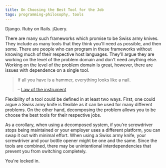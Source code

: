 ```yaml
---
title: On Choosing the Best Tool for the Job
tags: programming-philosophy, tools
---
```


Django. Ruby on Rails. jQuery.

There are many such frameworks which promise to be Swiss army knives. They include as many tools that they think you'll need as possible, and then some. There are people who can program in these frameworks without knowing much of their respective host languages. They'll argue they are working on the level of the problem domain and don't need anything else. Working on the level of the problem domain is great, however, there are issues with dependence on a single tool.

> If all you have is a hammer, everything looks like a nail.
>
> – [Law of the instrument](https://en.wikipedia.org/wiki/Law_of_the_instrument)

Flexibility of a tool could be defined in at least two ways. First, one could argue a Swiss army knife is flexible as it can be used for many different problems. On the other hand, decomposing the problem allows you to be choose the best tools for their respective jobs.

As a corollary, when using a decomposed system, if you're screwdriver stops being maintained or your employer uses a different platform, you can swap it out with minimal effort. When using a Swiss army knife, your screwdriver and your bottle opener might be one and the same. Since the tools are combined, there may be unintentional interdependencies that prevent you from switching completely.

You're locked in.
